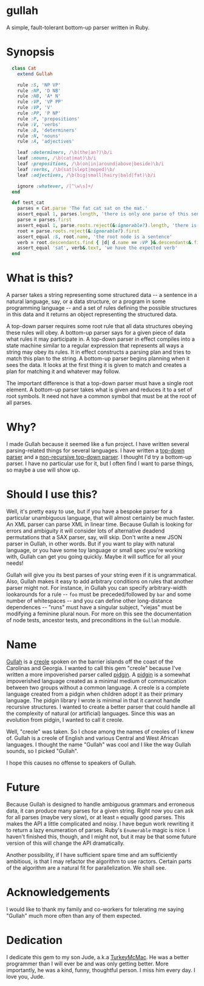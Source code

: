 # gullah

A simple, fault-tolerant bottom-up parser written in Ruby.

# Synopsis

```ruby
  class Cat
    extend Gullah

    rule :S, 'NP VP'
    rule :NP, 'D NB'
    rule :NB, 'A* N'
    rule :VP, 'VP PP'
    rule :VP, 'V'
    rule :PP, 'P NP'
    rule :P, 'prepositions'
    rule :V, 'verbs'
    rule :D, 'determiners'
    rule :N, 'nouns'
    rule :A, 'adjectives'

    leaf :determiners, /\b(the|an?)\b/i
    leaf :nouns, /\b(cat|mat)\b/i
    leaf :prepositions, /\b(on|in|around|above|beside)\b/i
    leaf :verbs, /\b(sat|slept|moped)\b/
    leaf :adjectives, /\b(big|small|hairy|bald|fat)\b/i

    ignore :whatever, /[^\w\s]+/
  end

  def test_cat
    parses = Cat.parse 'The fat cat sat on the mat.'
    assert_equal 1, parses.length, 'there is only one parse of this sentence'
    parse = parses.first
    assert_equal 1, parse.roots.reject(&:ignorable?).length, 'there is a root node for this parse'
    root = parse.roots.reject(&:ignorable?).first
    assert_equal :S, root.name, 'the root node is a sentence'
    verb = root.descendants.find { |d| d.name == :VP }&.descendants&.find { |d| d.name == :V }
    assert_equal 'sat', verb&.text, 'we have the expected verb'
  end
```

# What is this?

A parser takes a string representing some structured data -- a sentence in a natural language, say, or a data structure, or a program in some programming language -- and a set of rules defining the possible structures in this data and it returns an object representing the structured data.

A top-down parser requires some root rule that all data structures obeying these rules will obey. A bottom-up parser says for a given piece of data what rules it may participate in. A top-down parser in effect compiles into a state machine similar to a regular expression that represents all ways a string may obey its rules. It in effect constructs a parsing plan and tries to match this plan to the string. A bottom-up parser begins planning when it sees the data. It looks at the first thing it is given to match and creates a plan for matching it and whatever may follow.

The important difference is that a top-down parser must have a single root element. A bottom-up parser takes what is given and reduces it to a set of root symbols. It need not have a common symbol that must be at the root of all parses.

# Why?

I made Gullah because it seemed like a fun project. I have written several parsing-related things
for several languages. I have written a [top-down parser](https://github.com/dfhoughton/Grammar) and a [non-recursive top-down parser](https://github.com/dfhoughton/pidgin). I thought I'd try a bottom-up parser. I have no particular use for it, but I often find I want to parse things, so maybe a use will show up.

# Should I use this?

Well, it's pretty easy to use, but if you have a bespoke parser for a particular unambiguous language, that will almost certainly be much faster. An XML parser can parse XML in linear time. Because Gullah is looking for errors and ambiguity it will consider lots of alternative deadend permutations that a SAX parser, say, will skip. Don't write a new JSON parser in Gullah, in other words. But if you want to play with natural language, or you have some toy language or small spec you're working with, Gullah can get you going quickly. Maybe it will suffice for all your needs!

Gullah will give you its best parses of your string even if it is ungrammatical. Also, Gullah makes it easy to add arbitrary conditions on rules that another parser might not. For instance, in Gullah you can specify arbitrary-width lookarounds for a rule -- `foo` must be preceded/followed by `bar` and some number of whitespaces -- and you can define other long-distance dependences -- "runs" must have a singular subject, "viejas" must be modifying a feminine plural noun. For more on this see the documentation of node tests, ancestor tests, and preconditions in the `Gullah` module.

# Name

[Gullah](https://en.wikipedia.org/wiki/Gullah_language) is a [creole](https://en.wikipedia.org/wiki/Gullah_language)
spoken on the barrier islands off the coast of the Carolinas and Georgia. I wanted to call this gem "creole" because I've
written a more impoverished parser called [pidgin](https://github.com/dfhoughton/pidgin). A
[pidgin](https://en.wikipedia.org/wiki/Pidgin) is a somewhat impoverished language created as a minimal medium
of communication between two groups without a common language. A creole is a complete language created from a pidgin
when children adopt it as their primary language. The pidgin library I wrote is minimal in that it cannot handle
recursive structures. I wanted to create a better parser that could handle all the complexity of natural (or artificial)
languages. Since this was an evolution from pidgin, I wanted to call it creole.

Well, "creole" was taken. So I chose among the names of creoles of I knew of. Gullah is a creole of English and various
Central and West African languages. I thought the name "Gullah" was cool and I like the way Gullah sounds, so I picked "Gullah".

I hope this causes no offense to speakers of Gullah.

# Future

Because Gullah is designed to handle ambiguous grammars and erroneous data, it can produce many parses for a given string. Right now you can ask for all parses (maybe very slow), or at least `n` equally good parses. This makes the API a little complicated and noisy. I have begun work rewriting it to return a lazy enumeration of parses. Ruby's `Enumerable` magic is nice. I haven't finished this, though, and I might not, but it may be that some future version of this will change the API dramatically.

Another possibility, if I have sufficient spare time and am sufficiently ambitious, is that I may refactor the algorithm to use ractors. Certain parts of the algorithm are a natural fit for parallelization. We shall see.

# Acknowledgements

I would like to thank my family and co-workers for tolerating me saying "Gullah" much more often than any of them expected.

# Dedication

I dedicate this gem to my son Jude, a.k.a [TurkeyMcMac](https://github.com/TurkeyMcMac). He was a better programmer than I will ever be and was only getting better. More importantly, he was a kind, funny, thoughtful person. I miss him every day. I love you, Jude.
